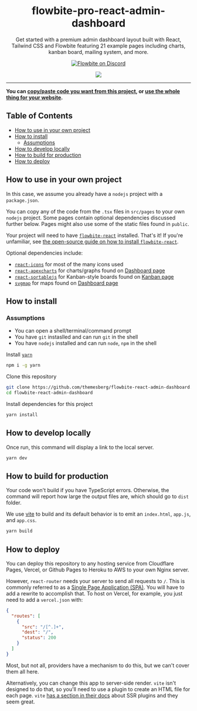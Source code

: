 <div align="center">
  <h1>flowbite-pro-react-admin-dashboard</h1>
  <p>
    Get started with a premium admin dashboard layout built with React, Tailwind CSS and Flowbite featuring 21 example pages including charts, kanban board, mailing system, and more.
  </p>
  <p>
    <a href="https://discord.com/invite/4eeurUVvTy">
      <img src="https://img.shields.io/discord/902911619032576090?color=%237289da&label=Discord" alt="Flowbite on Discord" />
    </a>
  </p>
</div>
<div align="center">
  <a href="https://flowbite-react-admin-dashboard.vercel.app/">
    <img src="https://i.postimg.cc/vmW12Pqh/Screenshot.png" />
  </a>
  <br />
</div>
<hr />

**You can [copy/paste code you want from this project](#how-to-use-in-your-own-project), or [use the whole thing for your website](#how-to-install).**

## Table of Contents

- [How to use in your own project](#how-to-use-in-your-own-project)
- [How to install](#how-to-install)
  - [Assumptions](#assumptions)
- [How to develop locally](#how-to-develop-locally)
- [How to build for production](#how-to-build-for-production)
- [How to deploy](#how-to-deploy)

## How to use in your own project

In this case, we assume you already have a `nodejs` project with a `package.json`.

You can copy any of the code from the `.tsx` files in `src/pages` to your own `nodejs` project. Some pages contain optional dependencies discussed further below. Pages might also use some of the static files found in `public`.

Your project will need to have [`flowbite-react`](https://github.com/bacali95/flowbite-react) installed. That's it! If you're unfamiliar, see [the open-source guide on how to install `flowbite-react`](https://github.com/themesberg/flowbite-react#getting-started).

Optional dependencies include:

- [`react-icons`](https://react-icons.github.io/react-icons/) for most of the many icons used
- [`react-apexcharts`](https://github.com/apexcharts/react-apexcharts) for charts/graphs found on [Dashboard page](https://github.com/themesberg/flowbite-react-admin-dashboard/blob/main/src/pages/index.tsx)
- [`react-sortablejs`](https://github.com/SortableJS/react-sortablejs) for Kanban-style boards found on [Kanban page](https://github.com/themesberg/flowbite-react-admin-dashboard/blob/main/src/pages/kanban.tsx)
- [`svgmap`](https://github.com/StephanWagner/svgMap) for maps found on [Dashboard page](https://github.com/themesberg/flowbite-react-admin-dashboard/blob/main/src/pages/kanban.tsx)

## How to install

### Assumptions

- You can open a shell/terminal/command prompt
- You have `git` instaslled and can run `git` in the shell
- You have `nodejs` installed and can run `node`, `npm` in the shell

Install [`yarn`](https://yarnpkg.com/)

```sh
npm i -g yarn
```

Clone this repository

```sh
git clone https://github.com/themesberg/flowbite-react-admin-dashboard.git
cd flowbite-react-admin-dashboard
```

Install dependencies for this project

```sh
yarn install
```

## How to develop locally

Once run, this command will display a link to the local server.

```sh
yarn dev
```

## How to build for production

Your code won't build if you have TypeScript errors. Otherwise, the command will report how large the output files are, which should go to `dist` folder.

We use [vite](https://vitejs.dev) to build and its default behavior is to emit an `index.html`, `app.js`, and `app.css`.

```sh
yarn build
```

## How to deploy

You can deploy this repository to any hosting service from Cloudflare Pages, Vercel, or Github Pages to Heroku to AWS to your own Nginx server.

However, `react-router` needs your server to send all requests to `/`. This is commonly referred to as a [Single Page Application (SPA)](https://developer.mozilla.org/en-US/docs/Glossary/SPA). You will have to add a rewrite to accomplish that. To host on Vercel, for example, you just need to add a `vercel.json` with:

```json
{
  "routes": [
    {
      "src": "/[^.]+",
      "dest": "/",
      "status": 200
    }
  ]
}
```

Most, but not all, providers have a mechanism to do this, but we can't cover them all here.

Alternatively, you can change this app to server-side render. `vite` isn't designed to do that, so you'll need to use a plugin to create an HTML file for each page. `vite` [has a section in their docs](https://github.com/vitejs/awesome-vite#ssr) about SSR plugins and they seem great.
